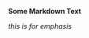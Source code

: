 **Some Markdown Text**

[link]: http://facebook.com/chrixstephan/ "FbProfile"
*this is for emphasis*

